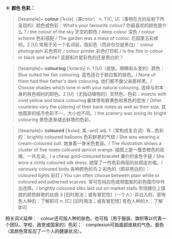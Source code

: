 ☀ <span class="category">**颜色 色彩：**</span>
>[!example]+ <span class="vocabulary">**colour**</span> ['kʌlə]（美color）
> <span class="definition">n. 1 [C, U]（事物在光的反射下所呈现的）颜色或色彩：</span>What’s your favourite colour? 你最喜欢的颜色是什么？/ the colour of the sky 天空的颜色 / deep colour 深色 / colour scheme 色彩搭配 / The garden was a mass of colour. 花园里五彩缤纷。<span class="definition">2 [U] 常用于另一个名词前，指彩色（而非仅仅是黑白）：</span>colour photograph 彩色照片 / colour printer 彩色打印机 / Is the film in colour or black and white? 这部影片是彩色的还是黑白的？
            
>[!example]+ <span class="vocabulary">**colouring**</span> [ˈkʌlərɪŋ]
> <span class="definition">n. 1 [U]（皮肤、眼睛和头发的）颜色：</span>Blue suited her fair colouring. 蓝色适合于她白皙的肤色。/ None of them had their father's dark colouring. 他们都不像父亲那样黑。/ Choose shades which tone in with your natural colouring. 选择与你本身的肤色相衬的颜色。<span class="definition">2 [U]（尤指动植物的）天然色、色彩：</span>insects with vivid yellow and black colouring 躯体带有鲜黄色和黑色的昆虫 / Other countries vary the coloring of their bank notes as well as their size. 其他国家的纸币色彩不一，大小也不同。/ the scenery was losing its bright colouring 景色逐渐褪去鲜艳的色彩。

>[!example]+ <span class="vocabulary">**coloured**</span> [ˈkʌləd; 美 -ərd]
> <span class="definition">adj. 1（常构成复合词）有…色彩的：</span>brightly coloured balloons 色彩鲜艳的气球 / She was wearing a cream-coloured suit. 她身着一身米色套装。/ The illustration shows a cluster of five roses coloured apricot orange. 插图上是一簇杏橙色的玫瑰，一共五朵。/ a cheap gold-coloured bracelet 廉价的金色手链 / She wore a richly coloured silk dress. 她穿了一件色彩绚丽的丝绸连衣裙。/ variously coloured birds 各种颜色的鸟 <span class="definition">2 彩色的（即非黑白的）：</span>coloured lights 彩灯 / You can often choose between plain white or coloured and patterned scarves. 常可在纯白色或带图案的彩色围巾中作出选择。/ brightly coloured silks laid out on market stalls 市场摊位上摆放的颜色鲜艳的丝绸 <span class="definition">3 [旧时用法；或有冒犯性]（一个人）非白人的，即有色人种的：</span>了解即可 <span class="definition">n. [C] [旧时用法；或有冒犯性] 有色人种的人：</span>了解即可

相关词义延伸：
· colour还可指人种的肤色。也可指（用于服装、旗帜等以代表一个团队、学校、政党或国家的）色彩；
· complexion可指面部皮肤的气色、面色（其颜色常反应了一个人的健康状况）。